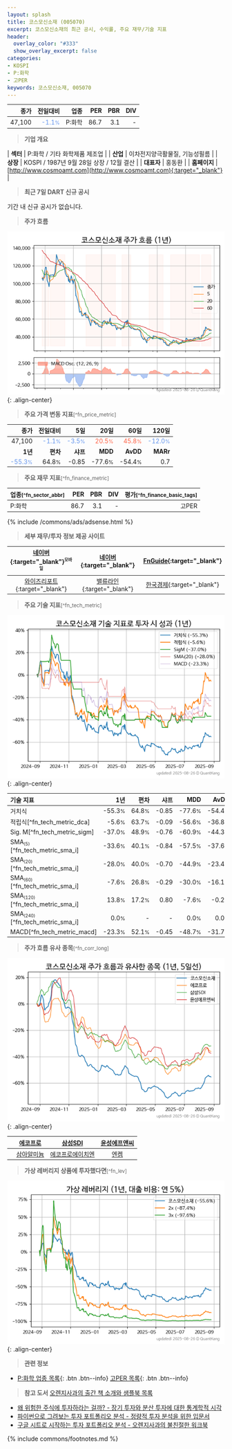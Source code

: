 ```yaml
---
layout: splash
title: 코스모신소재 (005070)
excerpt: 코스모신소재의 최근 공시, 수익률, 주요 재무/기술 지표
header:
  overlay_color: "#333"
  show_overlay_excerpt: false
categories:
- KOSPI
- P:화학
- 고PER
keywords: 코스모신소재, 005070
---
```


| **종가** | **전일대비** | **업종** | **PER** | **PBR** | **DIV** |
| -------: | -----------: | -------: | ------: | ------: | ------: |
| 47,100 | <span style="color: cornflowerblue">-1.1<small>%</small></span> | P:화학 | 86.7 | 3.1 | - |

<!-- more -->


> **기업 개요**<a id="company"></a>

| <span style="white-space:nowrap;">**섹터**</span> | P:화학 / 기타 화학제품 제조업 |
| <span style="white-space:nowrap;">**산업**</span> | 이차전지양극활물질, 기능성필름 |
| <span style="white-space:nowrap;">**상장**</span> | KOSPI / 1987년 9월 28일 상장 / 12월 결산 |
| <span style="white-space:nowrap;">**대표자**</span> | 홍동환 |
| <span style="white-space:nowrap;">**홈페이지**</span> | [http://www.cosmoamt.com](http://www.cosmoamt.com){:target="_blank"} |


> **최근 7일 DART 신규 공시**<a id="dart"></a>

기간 내 신규 공시가 없습니다.


> **주가 흐름**<a id="price"></a>

![005070](/stock/images/005070.png){: .align-center}


> **주요 가격 변동 지표**<small>[^fn_price_metric]</small>

| **종가** | **전일대비** | **5일** | **20일** | **60일** | **120일** |
| -------: | -----------: | ------: | -------: | -------: | --------: |
| 47,100 | <span style="color: cornflowerblue">-1.1<small>%</small></span> | <span style="color: cornflowerblue">-3.5<small>%</small></span> | <span style="color: tomato">20.5<small>%</small></span> | <span style="color: tomato">45.8<small>%</small></span> | <span style="color: cornflowerblue">-12.0<small>%</small></span> |
| **1년** | **편차** | **샤프** | **MDD** | **AvDD** | **MARr** |
| <span style="color: cornflowerblue">-55.3<small>%</small></span> | 64.8<small>%</small> | -0.85 | -77.6<small>%</small> | -54.4<small>%</small> | 0.7 |


> **주요 재무 지표**<small>[^fn_finance_metric]</small>

| **업종**<small>[^fn_sector_abbr]</small> | **PER** | **PBR** | **DIV** | **평가**<small>[^fn_finance_basic_tags]</small> |
| :--------------------------------------- | ------: | ------: | ------: | ----------------------------------------------: |
| P:화학 | 86.7 | 3.1 | - | 고PER |



{% include /commons/ads/adsense.html %}

> **세부 재무/투자 정보 제공 사이트**

| [네이버](https://m.stock.naver.com/domestic/stock/005070/finance/summary){:target="_blank"}<sup><small>모바일</small></sup> | [네이버](https://finance.naver.com/item/coinfo.naver?code=005070){:target="_blank"} | [FnGuide](https://comp.fnguide.com/SVO2/ASP/SVD_Invest.asp?gicode=A005070&MenuYn=Y){:target="_blank"} |
| :---: | :---: | :---: |
| [와이즈리포트](https://comp.wisereport.co.kr/company/c1040001.aspx?cmp_cd=005070){:target="_blank"} | [밸류라인](https://www.valueline.co.kr/finance/summary/005070){:target="_blank"} | [한국경제](https://markets.hankyung.com/stock/005070/financial-summary){:target="_blank"} |


> **주요 기술 지표**<small>[^fn_tech_metric]</small>


![005070](/stock/images/005070_tech.png){: .align-center}

| **기술 지표** | **1년** | **편차** | **샤프** | **MDD** | **AvDD** |
| :------------ | ------: | -----------: | -------: | ------: | -------: |
| 거치식 | -55.3<small>%</small> | 64.8<small>%</small> | -0.85 | -77.6<small>%</small> | -54.4<small>%</small> |
| 적립식[^fn_tech_metric_dca] | -5.6<small>%</small> | 63.7<small>%</small> | -0.09 | -56.6<small>%</small> | -36.8<small>%</small> |
| Sig. M[^fn_tech_metric_sigm] | -37.0<small>%</small> | 48.9<small>%</small> | -0.76 | -60.9<small>%</small> | -44.3<small>%</small> |
| SMA<small><sub>(5)</sub></small>[^fn_tech_metric_sma_i] | -33.6<small>%</small> | 40.1<small>%</small> | -0.84 | -57.5<small>%</small> | -37.6<small>%</small> |
| SMA<small><sub>(20)</sub></small>[^fn_tech_metric_sma_i] | -28.0<small>%</small> | 40.0<small>%</small> | -0.70 | -44.9<small>%</small> | -23.4<small>%</small> |
| SMA<small><sub>(60)</sub></small>[^fn_tech_metric_sma_i] | -7.6<small>%</small> | 26.8<small>%</small> | -0.29 | -30.0<small>%</small> | -16.1<small>%</small> |
| SMA<small><sub>(120)</sub></small>[^fn_tech_metric_sma_i] | 13.8<small>%</small> | 17.2<small>%</small> | 0.80 | -7.6<small>%</small> | -0.2<small>%</small> |
| SMA<small><sub>(240)</sub></small>[^fn_tech_metric_sma_i] | 0.0<small>%</small> | - | - | 0.0<small>%</small> | 0.0<small>%</small> |
| MACD[^fn_tech_metric_macd] | -23.3<small>%</small> | 52.1<small>%</small> | -0.45 | -48.7<small>%</small> | -31.7<small>%</small> |


> **주가 흐름 유사 종목**<a id="corr"></a><small>[^fn_corr_long]</small>

![005070](/stock/images/005070_corr.png){: .align-center}

|       | [에코프로](/086520/) | [삼성SDI](/006400/) | [윤성에프앤씨](/372170/) |
| :---: | :------------------------------------: | :------------------------------------: | :------------------------------------: |
|       | [삼아알미늄](/006110/) | [에코프로에이치엔](/383310/) | [엔켐](/348370/) |


> **가상 레버리지 상품에 투자했다면**<a id="2x"></a><small>[^fn_lev]</small>

![005070](/stock/images/005070_2x.png){: .align-center}


> **관련 정보**

- [P:화학 업종 목록](/stats/sector/kospi_업종_화학_종목/){: .btn .btn--info} [고PER 목록](/fn/fn_high_per/){: .btn .btn--info}

> **참고 도서** [오렌지사과의 출간 책 소개와 샘플북 목록](https://kongdori.tistory.com/691)

- [왜 위험한 주식에 투자하라는 걸까? - 장기 투자와 분산 투자에 대한 통계학적 시각](https://kongdori.tistory.com/421)
- [파이썬으로 그려보는 투자 포트폴리오 분석  - 정량적 투자 분석을 위한 입문서](https://kongdori.tistory.com/643)
- [구글 시트로 시작하는 투자 포트폴리오 분석 - 오렌지사과의 불친절한 워크북](https://kongdori.tistory.com/449)


{% include commons/footnotes.md %}